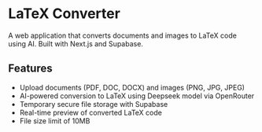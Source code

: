 # LaTeX Converter

A web application that converts documents and images to LaTeX code using AI. Built with Next.js and Supabase.

## Features

- Upload documents (PDF, DOC, DOCX) and images (PNG, JPG, JPEG)
- AI-powered conversion to LaTeX using Deepseek model via OpenRouter
- Temporary secure file storage with Supabase
- Real-time preview of converted LaTeX code
- File size limit of 10MB
